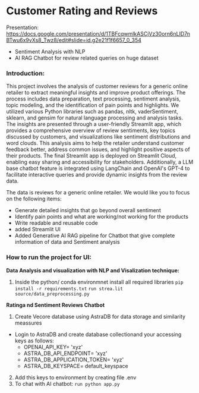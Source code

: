 # Customer Rating and Reviews 
Presentation:
https://docs.google.com/presentation/d/1TBFcqwmlkASCjVz30orn6nLID7nBTwu6x9vXs8_Twz8/edit#slide=id.g2e21f1f6657_0_354


- Sentiment Analysis with NLP 
- AI RAG Chatbot for review related queries on huge dataset

### Introduction:
This project involves the analysis of customer reviews for a generic online retailer to extract meaningful insights and improve product offerings. The process includes data preparation, text processing, sentiment analysis, topic modeling, and the identification of pain points and highlights. We utilized various Python libraries such as pandas, nltk, vaderSentiment, sklearn, and gensim for natural language processing and analysis tasks. The insights are presented through a user-friendly Streamlit app, which provides a comprehensive overview of review sentiments, key topics discussed by customers, and visualizations like sentiment distributions and word clouds. This analysis aims to help the retailer understand customer feedback better, address common issues, and highlight positive aspects of their products. The final Streamlit app is deployed on Streamlit Cloud, enabling easy sharing and accessibility for stakeholders.
Additionally, a LLM base chatbot feature is integrated using LangChain and OpenAI's GPT-4 to facilitate interactive queries and provide dynamic insights from the review data.


The data is reviews for a generic online retailer. We would like you to focus on the following items:

- Generate detailed insights that go beyond overall sentiment
- Identify pain points and what are working/not working for the products
- Write readable and reusable code
- added Streamlit UI
- Added Generative AI RAG pipeline for Chatbot that give complete information of data and Sentiment analysis


### How to run the project for UI:

**Data Analysis and visualization with NLP and Visalization technique:**
1. Inside the python/ conda environmnet install all required libraries
`
pip install -r requirements.txt
`
`
run strea.lit source/data_preprocessing.py
`

**Ratinga nd Sentiment Reviews Chatbot**

1. Create Vecore database using AstraDB for data storage and similarity meassures
- Login to AstraDB and create database collectionand your accessing keys as follows:
    - OPENAI_API_KEY= 'xyz'
    - ASTRA_DB_API_ENDPOINT= 'xyz'
    - ASTRA_DB_APPLICATION_TOKEN= 'xyz'
    - ASTRA_DB_KEYSPACE= default_keyspace

2. Add this keys to environment by creating file .env
3. To chat with AI chatbot:
`
run python app.py
`

